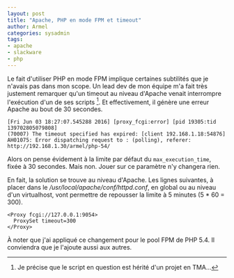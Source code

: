 ```yaml
---
layout: post
title: "Apache, PHP en mode FPM et timeout"
author: Armel
categories: sysadmin
tags:
- apache
- slackware
- php
---
```

Le fait d'utiliser PHP en mode FPM implique certaines subtilités que je n'avais pas dans mon scope.
Un lead dev de mon équipe m'a fait très justement remarquer qu'un timeout au niveau d'Apache venait interrompre l'exécution d'un de ses scripts [^1]. 
Et effectivement, il génère une erreur Apache au bout de 30 secondes.

```
[Fri Jun 03 18:27:07.545288 2016] [proxy_fcgi:error] [pid 19305:tid 139702805079808]
(70007) The timeout specified has expired: [client 192.168.1.18:54876]
AH01075: Error dispatching request to : (polling), referer: http://192.168.1.30/armel/php-54/

```

Alors on pense évidement à la limite par défaut du `max_execution_time`, fixée à 30 secondes. Mais non. Jouer sur ce paramètre n'y changera rien.

En fait, la solution se trouve au niveau d'Apache. Les lignes suivantes, à placer dans le */usr/local/apache/conf/httpd.conf*, en global ou au niveau d'un virtualhost, vont permettre de repousser la limite à 5 minutes (5 * 60 = 300).

```
<Proxy fcgi://127.0.0.1:9054>
  ProxySet timeout=300
</Proxy>
```

À noter que j'ai appliqué ce changement pour le pool FPM de PHP 5.4. Il conviendra que je l'ajoute aussi aux autres.

[^1]: Je précise que le script en question est hérité d'un projet en TMA... 